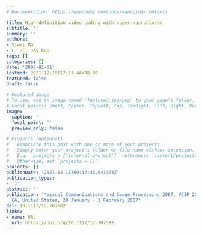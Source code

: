 ```yaml
---
# Documentation: https://wowchemy.com/docs/managing-content/

title: High-definition video coding with super-macroblocks
subtitle: ''
summary: ''
authors:
- Siwei Ma
- C. -C. Jay Kuo
tags: []
categories: []
date: '2007-01-01'
lastmod: 2021-12-15T17:17:44+08:00
featured: false
draft: false

# Featured image
# To use, add an image named `featured.jpg/png` to your page's folder.
# Focal points: Smart, Center, TopLeft, Top, TopRight, Left, Right, BottomLeft, Bottom, BottomRight.
image:
  caption: ''
  focal_point: ''
  preview_only: false

# Projects (optional).
#   Associate this post with one or more of your projects.
#   Simply enter your project's folder or file name without extension.
#   E.g. `projects = ["internal-project"]` references `content/project/deep-learning/index.md`.
#   Otherwise, set `projects = []`.
projects: []
publishDate: '2021-12-15T09:17:43.941473Z'
publication_types:
- '1'
abstract: ''
publication: '*Visual Communications and Image Processing 2007, VCIP 2007, San Jose,
  CA, United States, 28 January - 1 February 2007*'
doi: 10.1117/12.707582
links:
- name: URL
  url: https://doi.org/10.1117/12.707582
---
```

